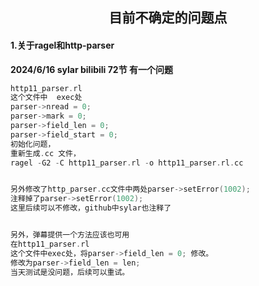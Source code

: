 ## <center>目前不确定的问题点</center>

#### 1.关于ragel和http-parser
**2024/6/16   sylar bilibili 72节 有一个问题**
```cpp
http11_parser.rl  
这个文件中  exec处
parser->nread = 0;
parser->mark = 0;
parser->field_len = 0;
parser->field_start = 0;
初始化问题，
重新生成.cc 文件，
ragel -G2 -C http11_parser.rl -o http11_parser.rl.cc


另外修改了http_parser.cc文件中两处parser->setError(1002);
注释掉了parser->setError(1002);
这里后续可以不修改，github中sylar也注释了


另外，弹幕提供一个方法应该也可用
在http11_parser.rl  
这个文件中exec处，将parser->field_len = 0; 修改。
修改为parser->field_len = len;
当天测试是没问题，后续可以重试。
```
